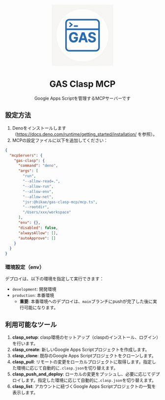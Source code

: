 <div align="center">

<img src="website/static/img/logo.png" alt="Logo" width="200"/>

# GAS Clasp MCP

Google Apps Scriptを管理するMCPサーバーです

</div>

## 設定方法

1. Denoをインストールします（https://docs.deno.com/runtime/getting_started/installation/
   を参照）。
2. MCPの設定ファイルに以下を追加してください：

```json
{
  "mcpServers": {
    "gas-clasp": {
      "command": "deno",
      "args": [
        "run",
        "--allow-read=.",
        "--allow-run",
        "--allow-env",
        "--allow-net",
        "jsr:@hikae/gas-clasp-mcp/mcp.ts",
        "--rootdir",
        "/Users/xxx/workspace"
      ],
      "env": {},
      "disabled": false,
      "alwaysAllow": [],
      "autoApprove": []
    }
  }
}
```

### 環境設定（env）

デプロイは、以下の環境を指定して実行できます：

- `development`: 開発環境
- `production`: 本番環境
  - **重要**:
    本番環境へのデプロイは、`main`ブランチにpushが完了した後に実行可能になります。

## 利用可能なツール

1. **clasp_setup**:
   clasp環境のセットアップ（claspのインストール、ログイン）を行います。
3. **clasp_create**: 新しいGoogle Apps Scriptプロジェクトを作成します。
4. **clasp_clone**: 既存のGoogle Apps Scriptプロジェクトをクローンします。
5. **clasp_pull**:
   リモートの変更をローカルプロジェクトに取得します。指定した環境に応じて自動的に`.clasp.json`を切り替えます。
6. **clasp_push_and_deploy**:
   ローカルの変更をプッシュし、必要に応じてデプロイします。指定した環境に応じて自動的に`.clasp.json`を切り替えます。
7. **clasp_list**: アカウントに紐づくGoogle Apps
   Scriptプロジェクトの一覧を表示します。
